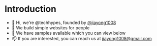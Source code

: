 # Introduction
- 👋 Hi, we're @techhypes, founded by [@jiayong1008](https://github.com/jiayong1008)
- 👀 We build simple websites for people
- 📗 We have samples available which you can view below
- 📫 If you are interested, you can reach us at jiayong1008@gmail.com

